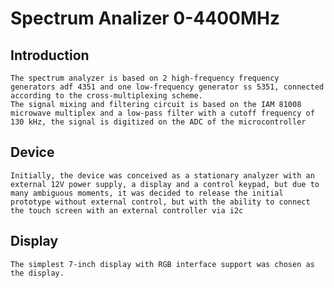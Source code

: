 # Spectrum Analizer 0-4400MHz
## Introduction
    The spectrum analyzer is based on 2 high-frequency frequency generators adf 4351 and one low-frequency generator ss 5351, connected according to the cross-multiplexing scheme.
    The signal mixing and filtering circuit is based on the IAM 81008 microwave multiplex and a low-pass filter with a cutoff frequency of 130 kHz, the signal is digitized on the ADC of the microcontroller
## Device
    Initially, the device was conceived as a stationary analyzer with an external 12V power supply, a display and a control keypad, but due to many ambiguous moments, it was decided to release the initial prototype without external control, but with the ability to connect the touch screen with an external controller via i2c
## Display 
    The simplest 7-inch display with RGB interface support was chosen as the display.